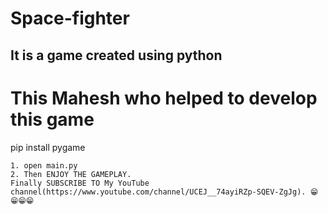 # Space-fighter
## It is a game created using python
# This Mahesh who helped to develop this game
pip install pygame
```
1. open main.py
2. Then ENJOY THE GAMEPLAY. 
Finally SUBSCRIBE TO My YouTube channel(https://www.youtube.com/channel/UCEJ__74ayiRZp-SQEV-ZgJg). 😁😁😁😁
